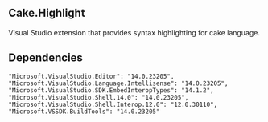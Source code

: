 ## Cake.Highlight

Visual Studio extension that provides syntax highlighting for cake language.

## Dependencies

```
"Microsoft.VisualStudio.Editor": "14.0.23205",
"Microsoft.VisualStudio.Language.Intellisense": "14.0.23205",
"Microsoft.VisualStudio.SDK.EmbedInteropTypes": "14.1.2",
"Microsoft.VisualStudio.Shell.14.0": "14.0.23205",
"Microsoft.VisualStudio.Shell.Interop.12.0": "12.0.30110",
"Microsoft.VSSDK.BuildTools": "14.0.23205"
```